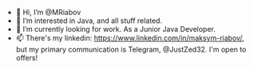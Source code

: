 - 👋 Hi, I’m @MRiabov
- 👀 I’m interested in Java, and all stuff related.
- 🌱 I’m currently looking for work. As a Junior Java Developer. 
- 📫 There's my linkedin: https://www.linkedin.com/in/maksym-riabov/, but my primary communication is Telegram, @JustZed32.
I'm open to offers!
